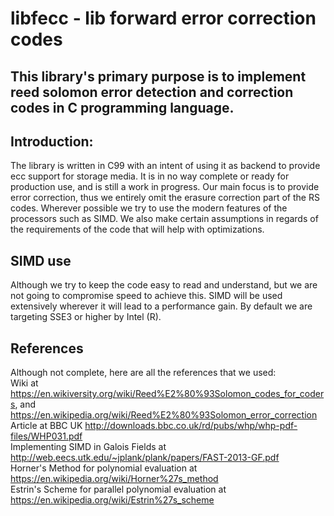 # libfecc - lib forward error correction codes

## This library's primary purpose is to implement reed solomon error detection and correction codes in C programming language. 

## Introduction: 
The library is written in C99 with an intent of using it as backend to provide ecc support for storage media. It is in no way complete or ready for production use, and is still a work in progress. Our main focus is to provide error correction, thus we entirely omit the erasure correction part of the RS codes. Wherever possible we try to use the modern features of the processors such as SIMD. We also make certain assumptions in regards of the requirements of the code that will help with optimizations. 

## SIMD use
Although we try to keep the code easy to read and understand, but we are not going to compromise speed to achieve this. SIMD will be used extensively wherever it will lead to a performance gain. By default we are targeting SSE3 or higher by Intel (R). 

## References
Although not complete, here are all the references that we used:<BR>
Wiki at https://en.wikiversity.org/wiki/Reed%E2%80%93Solomon_codes_for_coders, and https://en.wikipedia.org/wiki/Reed%E2%80%93Solomon_error_correction<BR>
Article at BBC UK http://downloads.bbc.co.uk/rd/pubs/whp/whp-pdf-files/WHP031.pdf<BR>
Implementing SIMD in Galois Fields at http://web.eecs.utk.edu/~jplank/plank/papers/FAST-2013-GF.pdf<BR>
Horner's Method for polynomial evaluation at https://en.wikipedia.org/wiki/Horner%27s_method<BR>
Estrin's Scheme for parallel polynomial evaluation at https://en.wikipedia.org/wiki/Estrin%27s_scheme<BR>

